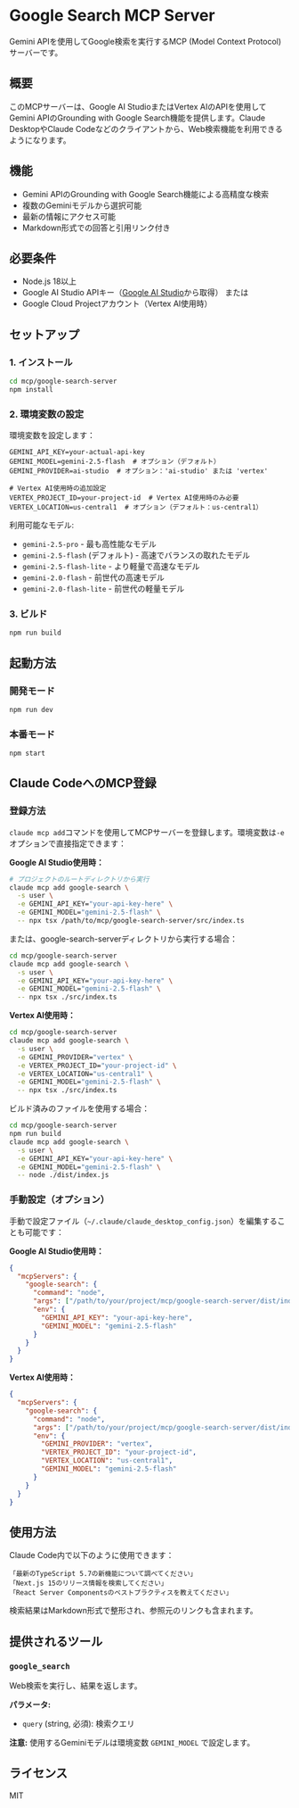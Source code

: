 # Google Search MCP Server

Gemini APIを使用してGoogle検索を実行するMCP (Model Context Protocol) サーバーです。

## 概要

このMCPサーバーは、Google AI StudioまたはVertex AIのAPIを使用してGemini APIのGrounding with Google Search機能を提供します。Claude DesktopやClaude Codeなどのクライアントから、Web検索機能を利用できるようになります。

## 機能

- Gemini APIのGrounding with Google Search機能による高精度な検索
- 複数のGeminiモデルから選択可能
- 最新の情報にアクセス可能
- Markdown形式での回答と引用リンク付き

## 必要条件

- Node.js 18以上
- Google AI Studio APIキー（[Google AI Studio](https://aistudio.google.com/apikey)から取得）
  または
- Google Cloud Projectアカウント（Vertex AI使用時）

## セットアップ

### 1. インストール

```bash
cd mcp/google-search-server
npm install
```

### 2. 環境変数の設定

環境変数を設定します：

```env
GEMINI_API_KEY=your-actual-api-key
GEMINI_MODEL=gemini-2.5-flash  # オプション（デフォルト）
GEMINI_PROVIDER=ai-studio  # オプション：'ai-studio' または 'vertex'

# Vertex AI使用時の追加設定
VERTEX_PROJECT_ID=your-project-id  # Vertex AI使用時のみ必要
VERTEX_LOCATION=us-central1  # オプション（デフォルト：us-central1）
```

利用可能なモデル:
- `gemini-2.5-pro` - 最も高性能なモデル
- `gemini-2.5-flash` (デフォルト) - 高速でバランスの取れたモデル
- `gemini-2.5-flash-lite` - より軽量で高速なモデル
- `gemini-2.0-flash` - 前世代の高速モデル
- `gemini-2.0-flash-lite` - 前世代の軽量モデル

### 3. ビルド

```bash
npm run build
```

## 起動方法

### 開発モード

```bash
npm run dev
```

### 本番モード

```bash
npm start
```

## Claude CodeへのMCP登録

### 登録方法

`claude mcp add`コマンドを使用してMCPサーバーを登録します。環境変数は`-e`オプションで直接指定できます：

**Google AI Studio使用時：**

```bash
# プロジェクトのルートディレクトリから実行
claude mcp add google-search \
  -s user \
  -e GEMINI_API_KEY="your-api-key-here" \
  -e GEMINI_MODEL="gemini-2.5-flash" \
  -- npx tsx /path/to/mcp/google-search-server/src/index.ts
```

または、google-search-serverディレクトリから実行する場合：

```bash
cd mcp/google-search-server
claude mcp add google-search \
  -s user \
  -e GEMINI_API_KEY="your-api-key-here" \
  -e GEMINI_MODEL="gemini-2.5-flash" \
  -- npx tsx ./src/index.ts
```

**Vertex AI使用時：**

```bash
cd mcp/google-search-server
claude mcp add google-search \
  -s user \
  -e GEMINI_PROVIDER="vertex" \
  -e VERTEX_PROJECT_ID="your-project-id" \
  -e VERTEX_LOCATION="us-central1" \
  -e GEMINI_MODEL="gemini-2.5-flash" \
  -- npx tsx ./src/index.ts
```

ビルド済みのファイルを使用する場合：

```bash
cd mcp/google-search-server
npm run build
claude mcp add google-search \
  -s user \
  -e GEMINI_API_KEY="your-api-key-here" \
  -e GEMINI_MODEL="gemini-2.5-flash" \
  -- node ./dist/index.js
```

### 手動設定（オプション）

手動で設定ファイル（`~/.claude/claude_desktop_config.json`）を編集することも可能です：

**Google AI Studio使用時：**

```json
{
  "mcpServers": {
    "google-search": {
      "command": "node",
      "args": ["/path/to/your/project/mcp/google-search-server/dist/index.js"],
      "env": {
        "GEMINI_API_KEY": "your-api-key-here",
        "GEMINI_MODEL": "gemini-2.5-flash"
      }
    }
  }
}
```

**Vertex AI使用時：**

```json
{
  "mcpServers": {
    "google-search": {
      "command": "node",
      "args": ["/path/to/your/project/mcp/google-search-server/dist/index.js"],
      "env": {
        "GEMINI_PROVIDER": "vertex",
        "VERTEX_PROJECT_ID": "your-project-id",
        "VERTEX_LOCATION": "us-central1",
        "GEMINI_MODEL": "gemini-2.5-flash"
      }
    }
  }
}
```

## 使用方法

Claude Code内で以下のように使用できます：

```
「最新のTypeScript 5.7の新機能について調べてください」
「Next.js 15のリリース情報を検索してください」
「React Server Componentsのベストプラクティスを教えてください」
```

検索結果はMarkdown形式で整形され、参照元のリンクも含まれます。

## 提供されるツール

### `google_search`

Web検索を実行し、結果を返します。

**パラメータ:**
- `query` (string, 必須): 検索クエリ

**注意:** 使用するGeminiモデルは環境変数 `GEMINI_MODEL` で設定します。

## ライセンス

MIT